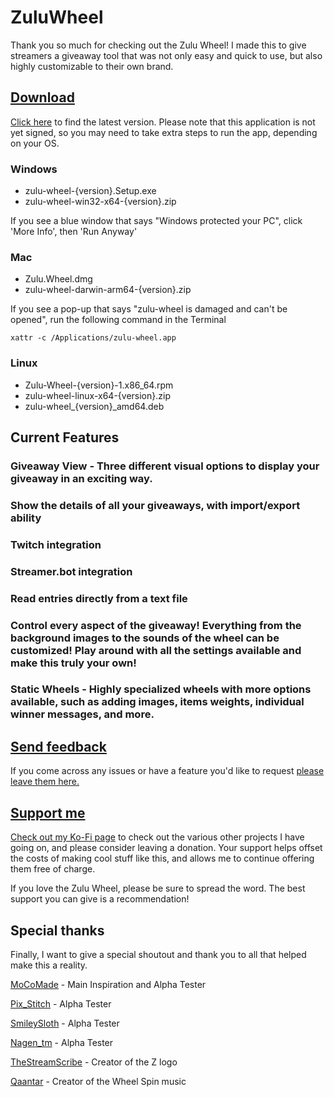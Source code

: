 # ZuluWheel

Thank you so much for checking out the Zulu Wheel! I made this to give streamers a giveaway tool that was not only easy and quick to use, but also highly customizable to their own brand. 

## [Download](https://github.com/ZuluCharlie/zulu-wheel/releases/latest)

[Click here](https://github.com/ZuluCharlie/zulu-wheel/releases/latest) to find the latest version. Please note that this application is not yet signed, so you may need to take extra steps to run the app, depending on your OS.

### Windows
- zulu-wheel-{version}.Setup.exe
- zulu-wheel-win32-x64-{version}.zip

If you see a blue window that says "Windows protected your PC", click 'More Info', then 'Run Anyway'

### Mac
- Zulu.Wheel.dmg
- zulu-wheel-darwin-arm64-{version}.zip

If you see a pop-up that says "zulu-wheel is damaged and can't be opened", run the following command in the Terminal

`xattr -c /Applications/zulu-wheel.app`

### Linux
- Zulu-Wheel-{version}-1.x86_64.rpm
- zulu-wheel-linux-x64-{version}.zip
- zulu-wheel_{version}_amd64.deb

## Current Features

### Giveaway View - Three different visual options to display your giveaway in an exciting way.
### Show the details of all your giveaways, with import/export ability
### Twitch integration
### Streamer.bot integration
### Read entries directly from a text file
### Control every aspect of the giveaway! Everything from the background images to the sounds of the wheel can be customized! Play around with all the settings available and make this truly your own!
### Static Wheels - Highly specialized wheels with more options available, such as adding images, items weights, individual winner messages, and more.

## [Send feedback](https://github.com/ZuluCharlie/zulu-wheel/issues)

If you come across any issues or have a feature you'd like to request [please leave them here.](https://github.com/ZuluCharlie/zulu-wheel/issues)

## [Support me](https://ko-fi.com/zulucharlie)

[Check out my Ko-Fi page](https://ko-fi.com/zulucharlie) to check out the various other projects I have going on, and please consider leaving a donation. Your support helps offset the costs of making cool stuff like this, and allows me to continue offering them free of charge.

If you love the Zulu Wheel, please be sure to spread the word. The best support you can give is a recommendation! 

## Special thanks

Finally, I want to give a special shoutout and thank you to all  that helped make this a reality. 

[MoCoMade](https://www.twitch.tv/mocomade) - Main Inspiration and Alpha Tester

[Pix_Stitch](https://www.twitch.tv/pix_stitch) - Alpha Tester

[SmileySloth](https://www.twitch.tv/smileysloth) - Alpha Tester

[Nagen_tm](https://www.twitch.tv/nagen_tm) - Alpha Tester

[TheStreamScribe](https://www.twitch.tv/thestreamscribe) - Creator of the Z logo

[Qaantar](https://www.twitch.tv/qaantar) - Creator of the Wheel Spin music
